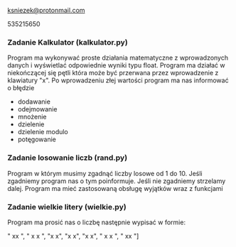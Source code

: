 ksniezek@protonmail.com

535215650

<h3>Zadanie Kalkulator (kalkulator.py)</h3>
<p>Program ma wykonywać proste działania matematyczne z wprowadzonych danych i wyświetlać odpowiednie wyniki typu float. Program ma działać w niekończącej się pętli która może być przerwana przez wprowadzenie z klawiatury "x". Po wprowadzeniu złej wartości program ma nas informować o błędzie</p>
<ul>
  <li>dodawanie</li>
  <li>odejmowanie</li>
  <li>mnożenie</li>
  <li>dzielenie</li>
  <li>dzielenie modulo</li>
  <li>potęgowanie</li>
</ul>
<h3>Zadanie losowanie liczb (rand.py)</h3>
<p>Program w którym musimy zgadnąć liczby losowe od 1 do 10. Jeśli zgadniemy program nas o tym poinformuje. Jeśli nie zgadniemy strzelamy dalej. Program ma mieć zastosowaną obsługę wyjątków wraz z funkcjami</p>
<h3>Zadanie wielkie litery (wielkie.py)</h3>
<p>Program ma prosić nas o liczbę następnie wypisać w formie:</p>
<span>"  xx  ",</span>
<span>" x  x ",</span>
<span>"x    x",</span>
<span>"x    x",</span>
<span>"x    x",</span>
<span>" x  x ",</span>
<span>"  xx  "]</span>
